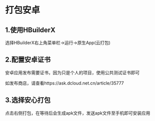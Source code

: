 # 打包安卓

## 1.使用HBuilderX

选择HBuilderX右上角菜单栏->运行->原生App(云打包)

## 2.配置安卓证书

安卓应用发布需要证书，因为只是个人的项目，使用公共测试证书即可

如发布商店，请查看https://ask.dcloud.net.cn/article/35777

## 3.选择安心打包

点击右侧打包，在等待后会生成apk文件，发送apk文件至手机即可安装应用											